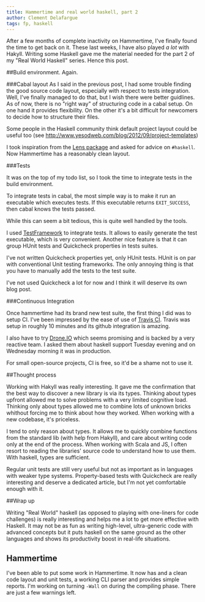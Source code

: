 ```yaml
---
title: Hammertime and real world haskell, part 2
author: Clement Delafargue
tags: fp, haskell
---
```


After a few months of complete inactivity on Hammertime, I've finally found
the time to get back on it. These last weeks, I have also played *a lot* with
Hakyll. Writing some Haskell gave me the material needed for the part 2 of my
"Real World Haskell" series. Hence this post.

##Build environment. Again.

###Cabal layout
As I said in the previous post, I had some trouble finding the good source
code layout, especially with respect to tests integration. Well, I've finally
managed to do that, but I wish there were better guidlines. As of now, there
is no "right way" of structuring code in a cabal setup. On one hand it
provides flexibility. On the other it's a bit difficult for newcomers to
decide how to structure their files.

Some people in the Haskell community think default project layout could be
useful too (see <http://www.yesodweb.com/blog/2012/09/project-templates>)

I took inspiration from the [Lens package](https://github.com/ekmett/lens) and
asked for advice on `#haskell`. Now Hammertime has a reasonably clean layout.

###Tests

It was on the top of my todo list, so I took the time to integrate tests in
the build environment.

To integrate tests in cabal, the most simple way is to make it run an
executable which executes tests. If this executable returns `EXIT_SUCCESS`,
then cabal knows the tests passed.

While this can seem a bit tedious, this is quite well handled by the tools.

I used [TestFramework](http://hackage.haskell.org/package/test-framework) to
integrate tests. It allows to easily generate the test executable, which is
very convenient. Another nice feature is that it can group HUnit tests and
Quickcheck properties in tests suites.

I've not written Quickcheck properties yet, only HUnit tests. HUnit is on par
with conventional Unit testing frameworks. The only annoying thing is that you
have to manually add the tests to the test suite.

I've not used Quickcheck a lot for now and I think it will deserve its own
blog post.

###Continuous Integration

Once hammertime had its brand new test suite, the first thing I did was to
setup CI. I've been impressed by the ease of use of [Travis
CI](http://travis-ci.org). Travis was setup in roughly 10 minutes and its
github integration is amazing.

I also have to try [Drone.IO](http://drone.io) which seems promising and is
backed by a very reactive team. I asked them about haskell support Tuesday
evening and on Wednesday morning it was in production.

For small open-source projects, CI is free, so it'd be a shame not to use it.

##Thought process

Working with Hakyll was really interesting. It gave me the confirmation that
the best way to discover a new library is via its types. Thinking about types
upfront allowed me to solve problems with a very limited cognitive load.
Thinking only about types allowed me to combine lots of unknown bricks
whithout forcing me to think about how they worked. When working with a new
codebase, it's priceless.

I tend to only reason about types. It allows me to quickly combine functions
from the standard lib (with help from Hakyll), and care about writing code
only at the end of the process. When working with Scala and JS, I often resort
to reading the libraries' source code to understand how to use them. With
haskell, types are sufficient.

Regular unit tests are still very useful but not as important as in languages
with weaker type systems. Property-based tests with Quickcheck are really
interesting and deserve a dedicated article, but I'm not yet comfortable
enough with it.

##Wrap up

Writing "Real World" haskell (as opposed to playing with one-liners for code
challenges) is really interesting and helps me a lot to get more effective
with Haskell. It may not be as fun as writing high-level, ultra-generic code
with advanced concepts but it puts haskell on the same ground as the other
languages and shows its productivity boost in real-life situations.

## Hammertime

I've been able to put some work in Hammertime. It now has and a clean code
layout and unit tests, a working CLI parser and provides simple reports. I'm
working on turning `-Wall` on during the compiling phase. There are just a few
warnings left.
